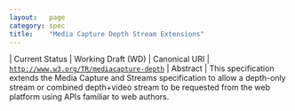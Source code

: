 ```yaml
---
layout:   page
category: spec
title:    "Media Capture Depth Stream Extensions"
---
```


| Current Status | Working Draft (WD)
| Canonical URI | [`http://www.w3.org/TR/mediacapture-depth`](http://www.w3.org/TR/mediacapture-depth)
| Abstract | This specification extends the Media Capture and Streams specification to allow a depth-only stream or combined depth+video stream to be requested from the web platform using APIs familiar to web authors.